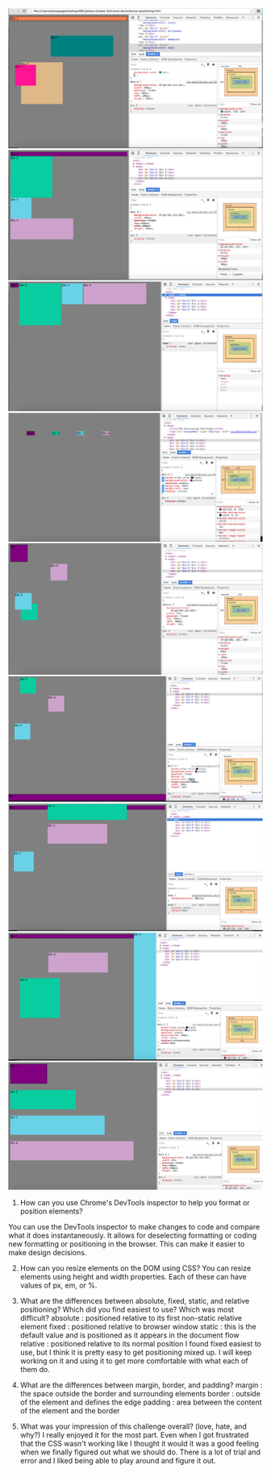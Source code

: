 ![change the colors](imgs/c1-change-the-colors.png)
![column](imgs/c2-column.png)
![row](imgs/c3-row.png)
![make equidistant](imgs/c4-make-equidistant.png)
![squares](imgs/c5-squares.png)
![footer](imgs/c6-footer.png)
![header](imgs/c7-header.png)
![sidebar](imgs/c8-sidebar.png)
![get-creative](imgs/c9-get-creative.png)

1. How can you use Chrome's DevTools inspector to help you format or position elements?

You can use the DevTools inspector to make changes to code and compare what it does instantaneously. It allows for deselecting formatting or coding new formatting or positioning in the browser. This can make it easier to make design decisions. 

2. How can you resize elements on the DOM using CSS?
You can resize elements using height and width properties. Each of these can have values of px, em, or %.

3. What are the differences between absolute, fixed, static, and relative positioning? Which did you find easiest to use? Which was most difficult?
absolute : positioned relative to its first non-static relative element
fixed : positioned relative to browser window
static : this is the default value and is positioned as it appears in the document flow
relative : positioned relative to its normal position
I found fixed easiest to use, but I think it is pretty easy to get positioning mixed up. I will keep working on it and using it to get more comfortable with what each of them do. 

4. What are the differences between margin, border, and padding?
margin : the space outside the border and surrounding elements
border : outside of the element and defines the edge
padding : area between the content of the element and the border 

5. What was your impression of this challenge overall? (love, hate, and why?)
I really enjoyed it for the most part. Even when I got frustrated that the CSS wasn't working like I thought it would it was a good feeling when we finally figured out what we should do. There is a lot of trial and error and I liked being able to play around and figure it out.